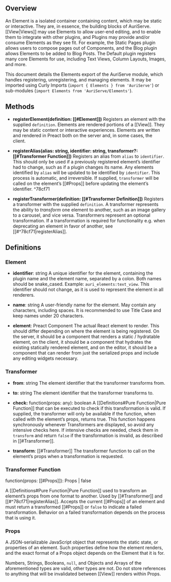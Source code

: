 ## Overview

An Element is a isolated container containing content, which may be static or interactive. They are, in essence, the building blocks of AuriServe. [[View|Views]] may use Elements to allow user-end editing, and to enable them to integrate with other plugins, and Plugins may provide and/or consume Elements as they see fit. For example, the Static Pages plugin allows users to compose pages out of Components, and the Blog plugin allows Elements to be added to Blog Posts. The Default plugin registers many core Elements for use, including Text Views, Column Layouts, Images, and more.

This document details the Elements export of the AuriServe module, which handles registering, unregistering, and managing elements. It may be imported using Curly Imports (`import { Elements } from 'AuriServe'`) or sub-modules (`import Elements from 'AuriServe/Elements'`).

## Methods

- **registerElement(definition: [[#Element]])**
	Registers an element with the supplied `definition`. Elements are rendered portions of a [[View]]. They may be static content or interactive experiences. Elements are written and rendered in Preact both on the server and, in some cases, the client.

- **registerAlias(alias: string, identifier: string, transformer?: [[#Transformer Function]])**
	Registers an alias from `alias` to `identifier`. This should only be used if a previously registered element’s identifier had to change, such as if a plugin changes its name. Any elements identified by `alias` will be updated to be identified by `identifier`. This process is automatic, and irreversible.
	If supplied, `transformer` will be called on the element’s [[#Props]] before updating the element’s identifier. ^78cf71
	
- **registerTransformer(definition: [[#Transformer Definition]])**
	Registers a transformer with the supplied `definition`. A transformer represents the ability to *transform* one element to another, such as an image gallery to a carousel, and vice versa. Transformers represent an optional transformation. If a transformation is required for functionality e.g. when deprecating an element in favor of another, see [[#^78cf71|registerAlias]].

## Definitions

### Element

- **identifier**:  string
	A unique identifier for the element, containing the plugin name and the element name, separated by a colon. Both names should be snake_cased. Example: `auri_elements:text_view`. This identifier should not change, as it is used to represent the element in all renderers.
	
- **name**:  string
	A user-friendly name for the element. May contain any characters, including spaces. It is recommended to use Title Case and keep names under 20 characters.

- **element**: Preact Component
	The actual React element to render. This should differ depending on where the element is being registered. On the server, it should be a component that renders a static / hydratable element, on the client, it should be a component that hydrates the existing statically rendered element, and on the editor, it should be a component that can render from just the serialized props and include any editing widgets necessary.

### Transformer

- **from**: string
	The element identifier that the transformer transforms from.

- **to:** string
	The element identifier that the transformer transforms to.

- **check:** function(props: any): boolean
	A [[Definitions#Pure Function|Pure Function]] that can be executed to check if this transformation is valid. If supplied, the transformer will only be available if the function, when called with the element’s props, returns true. This function happens synchronously whenever Transformers are displayed, so avoid any intensive checks here. If intensive checks are needed, check them in `transform` and return `false` if the transformation is invalid, as described in [[#Transformer]].
	
- **transform**: [[#Transformer]]
	The transformer function to call on the element’s props when a transformation is requested.

### Transformer Function

function(props: [[#Props]]): Props | false

A [[Definitions#Pure Function|Pure Function]] used to transform an element’s props from one format to another. Used by [[#Transformer]] and [[#^78cf71|registerAlias]]. Accepts the current [[#Props]] of an element and must return a transformed [[#Props]] or `false` to indicate a failed transformation. Behavior on a failed transformation depends on the process that is using it.

### Props

A JSON-serializable JavaScript object that represents the static state, or properties of an element. Such properties define how the element renders, and the exact format of a Props object depends on the Element that it is for.

Numbers, Strings, Booleans, `null`, and Objects and Arrays of the aforementioned types are valid, other types are not. Do not store references to anything that will be invalidated between [[View]] renders within Props.